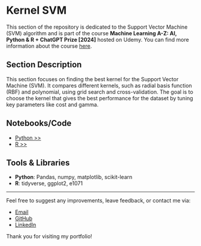 # Kernel SVM

This section of the repository is dedicated to the Support Vector Machine (SVM) algorithm and is part of the course **Machine Learning A-Z: AI, Python & R + ChatGPT Prize [2024]** hosted on Udemy. You can find more information about the course [here](https://www.udemy.com/course/machinelearning).

## Section Description

This section focuses on finding the best kernel for the Support Vector Machine (SVM). It compares different kernels, such as radial basis function (RBF) and polynomial, using grid search and cross-validation. The goal is to choose the kernel that gives the best performance for the dataset by tuning key parameters like cost and gamma.

## Notebooks/Code

+ [Python >>](./01_Python/kernel_svm_py.ipynb)
+ [R >>](./02_R/kernel_svm_r.ipynb)

## Tools & Libraries

+ **Python**: Pandas, numpy, matplotlib, scikit-learn
+ **R**: tidyverse, ggplot2, e1071

---

Feel free to suggest any improvements, leave feedback, or contact me via:
- [Email](mailto:daluchki@gmail.com)
- [GitHub](https://github.com/daluchkin)
- [LinkedIn](https://www.linkedin.com/in/dmitry-luchkin/)

Thank you for visiting my portfolio!

